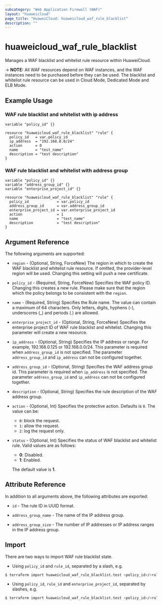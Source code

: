 ```yaml
---
subcategory: "Web Application Firewall (WAF)"
layout: "huaweicloud"
page_title: "HuaweiCloud: huaweicloud_waf_rule_blacklist"
description: ""
---
```


# huaweicloud_waf_rule_blacklist

Manages a WAF blacklist and whitelist rule resource within HuaweiCloud.

-> **NOTE:** All WAF resources depend on WAF instances, and the WAF instances need to be purchased before they can be
used. The blacklist and whitelist rule resource can be used in Cloud Mode, Dedicated Mode and ELB Mode.

## Example Usage

### WAF rule blacklist and whitelist with ip address

```hcl
variable "policy_id" {}

resource "huaweicloud_waf_rule_blacklist" "rule" {
  policy_id   = var.policy_id
  ip_address  = "192.168.0.0/24"
  action      = 0
  name        = "test_name"
  description = "test description"
}
```

### WAF rule blacklist and whitelist with address group

```hcl
variable "policy_id" {}
variable "address_group_id" {}
variable "enterprise_project_id" {}

resource "huaweicloud_waf_rule_blacklist" "rule" {
  policy_id             = var.policy_id
  address_group_id      = var.address_group_id
  enterprise_project_id = var.enterprise_project_id
  action                = 1
  name                  = "test_name"
  description           = "test description"
}
```

## Argument Reference

The following arguments are supported:

* `region` - (Optional, String, ForceNew) The region in which to create the WAF blacklist and whitelist rule resource.
  If omitted, the provider-level region will be used. Changing this setting will push a new certificate.

* `policy_id` - (Required, String, ForceNew) Specifies the WAF policy ID. Changing this creates a new rule. Please make
  sure that the region which the policy belongs to be consistent with the `region`.

* `name` - (Required, String) Specifies the Rule name. The value can contain a maximum of 64 characters.
  Only letters, digits, hyphens (-), underscores (_) and periods (.) are allowed.

* `enterprise_project_id` - (Optional, String, ForceNew) Specifies the enterprise project ID of WAF rule blacklist
  and whitelist. Changing this parameter will create a new resource.

* `ip_address` - (Optional, String) Specifies the IP address or range. For example, 192.168.0.125 or 192.168.0.0/24.
  This parameter is required when `address_group_id` is not specified. The parameter `address_group_id` and `ip_address`
  can not be configured together.

* `address_group_id` - (Optional, String) Specifies the WAF address group id.
  This parameter is required when `ip_address` is not specified. The parameter `address_group_id` and `ip_address`
  can not be configured together.

* `description` - (Optional, String) Specifies the rule description of the WAF address group.

* `action` - (Optional, Int) Specifies the protective action. Defaults is `0`. The value can be:
  + `0`: block the request.
  + `1`: allow the request.
  + `2`: log the request only.

* `status` - (Optional, Int) Specifies the status of WAF blacklist and whitelist rule.
  Valid values are as follows:
  + **0**: Disabled.
  + **1**: Enabled.

  The default value is **1**.

## Attribute Reference

In addition to all arguments above, the following attributes are exported:

* `id` - The rule ID in UUID format.

* `address_group_name` - The name of the IP address group.

* `address_group_size` - The number of IP addresses or IP address ranges in the IP address group.

## Import

There are two ways to import WAF rule blacklist state.

* Using `policy_id` and `rule_id`, separated by a slash, e.g.

```bash
$ terraform import huaweicloud_waf_rule_blacklist.test <policy_id>/<rule_id>
```

* Using `policy_id`, `rule_id` and `enterprise_project_id`, separated by slashes, e.g.

```bash
$ terraform import huaweicloud_waf_rule_blacklist.test <policy_id>/<rule_id>/<enterprise_project_id>
```
